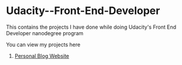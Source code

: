 # Udacity--Front-End-Developer

This contains the projects I have done while doing Udacity's Front End Developer nanodegree program

You can view my projects here
1) [Personal Blog Website](https://agitated-bohr-1157a0.netlify.app/)
